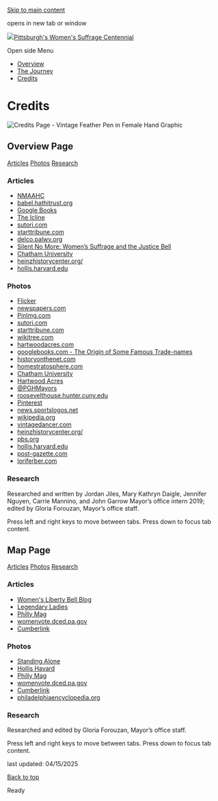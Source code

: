 [Skip to main content](https://www.pittsburghpa.gov/Resident-Services/Community-Programming/Pittsburghs-Womens-Suffrage-Centennial/Credits#main-content)

opens in new tab or window

[![](https://www.pittsburghpa.gov/files/ocwebsite/553bf348-fe30-4182-8d3a-ec55e2fbeeea/head-suffrage.png?w=103)Pittsburgh's Women's Suffrage Centennial](https://www.pittsburghpa.gov/Resident-Services/Community-Programming/Pittsburghs-Womens-Suffrage-Centennial)

Open side Menu

- [Overview](https://www.pittsburghpa.gov/Resident-Services/Community-Programming/Pittsburghs-Womens-Suffrage-Centennial/Overview)
- [The Journey](https://www.pittsburghpa.gov/Resident-Services/Community-Programming/Pittsburghs-Womens-Suffrage-Centennial/The-Journey)
- [Credits](https://www.pittsburghpa.gov/Resident-Services/Community-Programming/Pittsburghs-Womens-Suffrage-Centennial/Credits)

# Credits

![Credits Page - Vintage Feather Pen in Female Hand Graphic](https://www.pittsburghpa.gov/files/assets/city/v/1/mayor/images/womens-suffrage/credits.png?w=111&h=116)

## Overview Page

[Articles](https://www.pittsburghpa.gov/Resident-Services/Community-Programming/Pittsburghs-Womens-Suffrage-Centennial/Credits#panel-1-1) [Photos](https://www.pittsburghpa.gov/Resident-Services/Community-Programming/Pittsburghs-Womens-Suffrage-Centennial/Credits#panel-1-2) [Research](https://www.pittsburghpa.gov/Resident-Services/Community-Programming/Pittsburghs-Womens-Suffrage-Centennial/Credits#panel-1-3)

### Articles

- [NMAAHC](https://nmaahc.si.edu/object/nmaahc_2010.2.1abc)
- [babel.hathitrust.org](https://babel.hathitrust.org/cgi/pt?id=coo.31924063832863&view=1up&seq=696)
- [Google Books](https://tinyurl.com/rhrmglk)
- [The Icline](https://archive.theincline.com/2019/01/17/from-temperance-to-the-womens-march-a-history-of-womens-activism-in-pittsburgh/)
- [sutori.com](https://www.sutori.com/story/queen-aliquippa--zz6YNXirXXmah3GcXLsZqfnC)
- [starttribune.com](https://tinyurl.com/vzgu53f)
- [delco.palwv.org](http://delco.palwv.org/delco/about/justicebell.htm)
- [Silent No More: Women’s Suffrage and the Justice Bell](https://memorystreamphl.wordpress.com/2016/08/18/silent-no-more-womens-suffrage-and-the-justice-bell/)
- [Chatham University](http://blogs.chatham.edu/library/2016/03/03/celebrating-womens-history-chatham-women-and-politics/)
- [heinzhistorycenter.org/](https://www.heinzhistorycenter.org/blog/detre-library-archives/at-the-shirtwaist-ball)
- [hollis.harvard.edu](https://images.hollis.harvard.edu/primo-explore/fulldisplay?docid=HVD_VIAolvwork363579&context=L&vid=HVD_IMAGES&search_scope=default_scope&tab=default_tab&lang=en_US)

### Photos

- [Flicker](https://www.flickr.com/photos/vieilles_annonces/4714126623)
- [newspapers.com](https://www.newspapers.com/image/33456245/?terms=Colored%2BWomen%2BSuffrage)
- [PinImg.com](https://i.pinimg.com/originals/8a/93/b8/8a93b87fce14ebe7d325bc86e0f4bcc5.jpg)
- [sutori.com](https://www.sutori.com/story/queen-aliquippa--zz6YNXirXXmah3GcXLsZqfnC)
- [starttribune.com](https://tinyurl.com/vzgu53f)
- [wikitree.com](https://www.wikitree.com/wiki/Patterson-4964)
- [hartwoodacres.com](http://hartwoodacres.blogspot.com/)
- [googlebooks.com - The Origin of Some Famous Trade-names](https://tinyurl.com/qp64mzh)
- [historyonthenet.com](https://www.historyonthenet.com/authentichistory/1898-1913/2-progressivism/6-civilrights/2-women/index.html)
- [homestratosphere.com](https://www.homestratosphere.com/garden-fence-ideas/)
- [Chatham University](http://blogs.chatham.edu/library/2016/03/03/celebrating-womens-history-chatham-women-and-politics/)
- [Hartwood Acres](http://hartwoodacres.blogspot.com/)
- [@PGHMayors](https://twitter.com/PGHMayors/status/1161221725205532674)
- [roosevelthouse.hunter.cuny.edu](http://roosevelthouse.hunter.cuny.edu/womentakethelead/)
- [Pinterest](https://www.pinterest.com/pin/460422761877200767/)
- [news.sportslogos.net](http://news.sportslogos.net/2019/05/16/phillies-add-patch-for-montgomery/)
- [wikipedia.org](https://en.wikipedia.org/wiki/Woman%27s_club_movement#/media/File:5_female_Negro_officers_of_Women's_League,_Newport,_R.I_LCCN2001705854.jpg)
- [vintagedancer.com](https://vintagedancer.com/1920s/1920s-afternoon-dresses/)
- [heinzhistorycenter.org/](https://www.heinzhistorycenter.org/blog/detre-library-archives/at-the-shirtwaist-ball)
- [pbs.org](https://www.pbs.org/wgbh/americanexperience/features/triangle-fire-what-shirtwaist/)
- [hollis.harvard.edu](https://images.hollis.harvard.edu/primo-explore/fulldisplay?docid=HVD_VIAolvwork363579&context=L&vid=HVD_IMAGES&search_scope=default_scope&tab=default_tab&lang=en_US)
- [post-gazette.com](https://www.post-gazette.com/opinion/Op-Ed/2018/08/26/Next-Page-Female-Pittsburghers-fought-against-women-vote-Ellie-Wymard/stories/201808260029)
- [loriferber.com](https://www.loriferber.com/pennsylvania-votes-for-women-suffrage-button.html)

### Research

Researched and written by Jordan Jiles, Mary Kathryn Daigle, Jennifer Nguyen, Carrie Mannino, and John Garrow Mayor’s office intern 2019; edited by Gloria Forouzan, Mayor’s office staff.

Press left and right keys to move between tabs. Press down to focus tab content.

## Map Page

[Articles](https://www.pittsburghpa.gov/Resident-Services/Community-Programming/Pittsburghs-Womens-Suffrage-Centennial/Credits#panel-2-1) [Photos](https://www.pittsburghpa.gov/Resident-Services/Community-Programming/Pittsburghs-Womens-Suffrage-Centennial/Credits#panel-2-2) [Research](https://www.pittsburghpa.gov/Resident-Services/Community-Programming/Pittsburghs-Womens-Suffrage-Centennial/Credits#panel-2-3)

### Articles

- [Women's Liberty Bell Blog](http://womens-libertybell-chime-in-with-us.blogspot.com/2013/02/the-womens-liberty-bell-do-you-hear-it.html)
- [Legendary Ladies](http://lib.store.yahoo.net/lib/yhst-52682494824873/pitts-women.pdf)
- [Philly Mag](https://www.phillymag.com/news/2019/06/24/justice-bell-womens-suffrage/)
- [womenvote.dced.pa.gov](https://womenvote.dced.pa.gov/)
- [Cumberlink](https://tinyurl.com/swfsyyd)

### Photos

- [Standing Alone](http://www.mainlinetoday.com/core/pagetools.php?pageid=7816&url=%2FMain-Line-Today%2FJuly-2010%2FStanding-Alone%2F&mode=print)
- [Hollis Havard](https://tinyurl.com/vdfudgx)
- [Philly Mag](https://www.phillymag.com/news/2019/06/24/justice-bell-womens-suffrage/)
- [womenvote.dced.pa.gov](https://womenvote.dced.pa.gov/)
- [Cumberlink](https://tinyurl.com/swfsyyd)
- [philadelphiaencyclopedia.org](https://philadelphiaencyclopedia.org/archive/woman-suffrage/screen-shot-2017-05-30-at-5-19-21-pm/)

### Research

Researched and edited by Gloria Forouzan, Mayor’s office staff.

Press left and right keys to move between tabs. Press down to focus tab content.

last updated: 04/15/2025

[Back to top](https://www.pittsburghpa.gov/Resident-Services/Community-Programming/Pittsburghs-Womens-Suffrage-Centennial/Credits#body-top)

Ready
